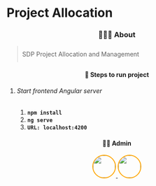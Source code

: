 # Project Allocation

<div align="center">

<h3>🧑🏽‍💻 About</h3>

<blockquote style="padding:10px" align="left">
   SDP Project Allocation and Management
</blockquote>
</div>

<div align="center">
<h4>🚀 Steps to run project</h4>
</div>
<ol>
  <li>
    <h6>Start frontend Angular server</h6>
    <ol>
      <li>
        <code><b>npm install</b></code>
      </li>
      <li>
        <code><b>ng serve</b></code>
      </li>
      <li>
        <code><b>URL: localhost:4200</b></code>
      </li>
    </ol>
  </li>
</ol>

<div align="center">
<h4>🤹🏽 Admin</h4>

<a href="https://github.com/om1512">
    <img src="https://avatars.githubusercontent.com/u/72222606?v=4" style="height:50px; border:2px solid orange; border-radius:100%"/>
</a>
<a href="https://github.com/Vineet1924">
    <img src="https://avatars.githubusercontent.com/u/118120039?v=4" style="height:50px; border:2px solid orange; border-radius:100%"/>
</a>
</div>
